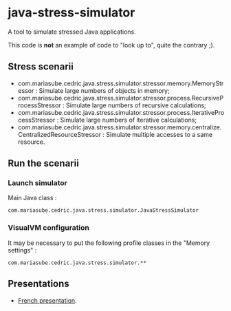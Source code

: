 # java-stress-simulator
A tool to simulate stressed Java applications.

This code is **not** an example of code to "look up to", quite the contrary ;).

## Stress scenarii

* com.mariasube.cedric.java.stress.simulator.stressor.memory.MemoryStressor : Simulate large numbers of objects in memory;
* com.mariasube.cedric.java.stress.simulator.stressor.process.RecursiveProcessStressor : Simulate large numbers of recursive calculations;
* com.mariasube.cedric.java.stress.simulator.stressor.process.IterativeProcessStressor : Simulate large numbers of iterative calculations;
* com.mariasube.cedric.java.stress.simulator.stressor.memory.centralize.CentralizedResourceStressor : Simulate multiple accesses to a same resource.

## Run the scenarii

### Launch simulator

Main Java class :

```com.mariasube.cedric.java.stress.simulator.JavaStressSimulator```

### VisualVM configuration

It may be necessary to put the following profile classes in the "Memory settings" :

```com.mariasube.cedric.java.stress.simulator.**```

## Presentations

* [French presentation](presentations/presentation_fr.adoc).
